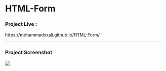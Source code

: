 # HTML-Form

### Project Live :
https://mohammadxxali.github.io/HTML-Form/


-------

### Project Screenshot
![](https://github.com/mohammadxxali/HTML-Form/blob/main/Screenshot.png)
